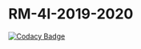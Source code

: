 # RM-4I-2019-2020
[![Codacy Badge](https://api.codacy.com/project/badge/Grade/8bf5ab5ef34e4d2cbf78876c985dcfde)](https://app.codacy.com/gh/MATF-Computer-Networks/RM-4I-2019-2020?utm_source=github.com&utm_medium=referral&utm_content=MATF-Computer-Networks/RM-4I-2019-2020&utm_campaign=Badge_Grade_Settings)